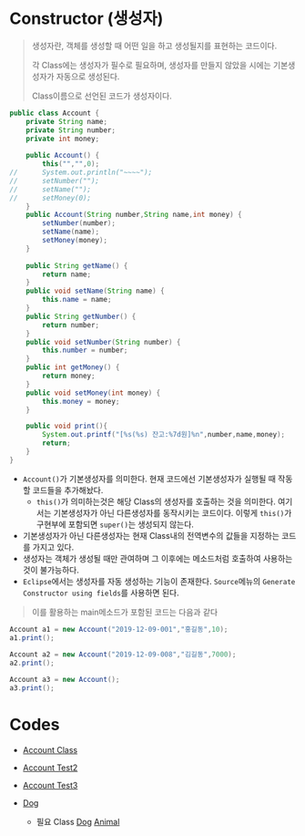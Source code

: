 # Constructor (생성자)

> 생성자란, 객체를 생성할 때 어떤 일을 하고 생성될지를 표현하는 코드이다.
>
> 각 Class에는 생성자가 필수로 필요하며, 생성자를 만들지 않았을 시에는 기본생성자가 자동으로 생성된다.
>
> Class이름으로 선언된 코드가 생성자이다.

```java
public class Account {
	private String name;
	private String number;
	private int money;
	
	public Account() {
		this("","",0);
//		System.out.println("~~~~");
//		setNumber("");
//		setName("");
//		setMoney(0);
	}
	public Account(String number,String name,int money) {
		setNumber(number);
		setName(name);
		setMoney(money);
	}
	
	public String getName() {
		return name;
	}
	public void setName(String name) {
		this.name = name;
	}
	public String getNumber() {
		return number;
	}
	public void setNumber(String number) {
		this.number = number;
	}
	public int getMoney() {
		return money;
	}
	public void setMoney(int money) {
		this.money = money;
	}

	public void print(){
		System.out.printf("[%s(%s) 잔고:%7d원]%n",number,name,money);
		return;
	}
}

```

* `Account()`가 기본생성자를 의미한다. 현재 코드에선 기본생성자가 실행될 때 작동할 코드들을 추가해놨다.
  * `this()`가 의미하는것은 해당 Class의 생성자를 호출하는 것을 의미한다. 여기서는 기본생성자가 아닌 다른생성자를 동작시키는 코드이다. 이렇게 `this()`가 구현부에 포함되면 `super()`는 생성되지 않는다.
* 기본생성자가 아닌 다른생성자는 현재 Class내의 전역변수의 값들을 지정하는 코드를 가지고 있다.
* 생성자는 객체가 생성될 때만 관여하며 그 이후에는 메소드처럼 호출하여 사용하는 것이 불가능하다.
* `Eclipse`에서는 생성자를 자동 생성하는 기능이 존재한다.
  `Source`메뉴의 `Generate Constructor using fields`를 사용하면 된다.

> 이를 활용하는 main메소드가 포함된 코드는 다음과 같다

```java
Account a1 = new Account("2019-12-09-001","홍길동",10);
a1.print();
		
Account a2 = new Account("2019-12-09-008","김길동",7000);
a2.print();

Account a3 = new Account();
a3.print();
```

# Codes

* [Account Class](https://github.com/TunaHG/Eclipse_Workspace/blob/master/Java_Multicampus/src/Day06/Account.java)

* [Account Test2](https://github.com/TunaHG/Eclipse_Workspace/blob/master/Java_Multicampus/src/Day06/AccountTest2.java)

* [Account Test3](https://github.com/TunaHG/Eclipse_Workspace/blob/master/Java_Multicampus/src/Day06/AccountTest3.java)

* [Dog](https://github.com/TunaHG/Eclipse_Workspace/blob/master/Java_Multicampus/src/Day07/Test03_Dog.java)
  * 필요 Class [Dog](https://github.com/TunaHG/Eclipse_Workspace/blob/master/Java_Multicampus/src/Day07/Dog.java) [Animal](https://github.com/TunaHG/Eclipse_Workspace/blob/master/Java_Multicampus/src/Day07/Animal.java)


